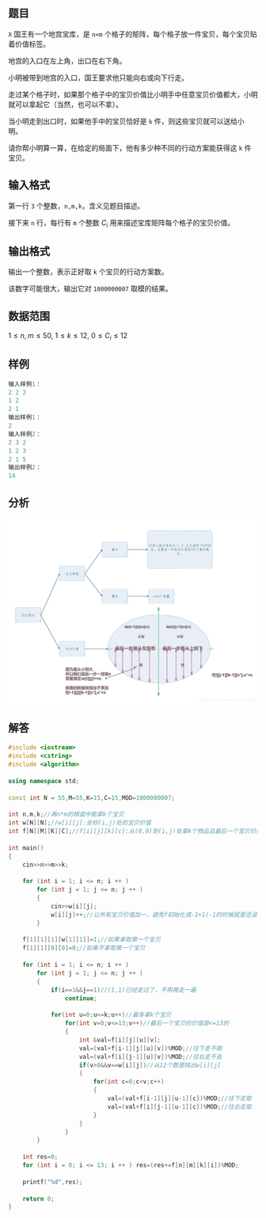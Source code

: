 ## 题目
`X` 国王有一个地宫宝库，是 `n×m` 个格子的矩阵，每个格子放一件宝贝，每个宝贝贴着价值标签。

地宫的入口在左上角，出口在右下角。

小明被带到地宫的入口，国王要求他只能向右或向下行走。

走过某个格子时，如果那个格子中的宝贝价值比小明手中任意宝贝价值都大，小明就可以拿起它（当然，也可以不拿）。

当小明走到出口时，如果他手中的宝贝恰好是 `k` 件，则这些宝贝就可以送给小明。

请你帮小明算一算，在给定的局面下，他有多少种不同的行动方案能获得这 `k` 件宝贝。

## 输入格式
第一行 `3` 个整数，`n,m,k`，含义见题目描述。

接下来 `n` 行，每行有 `m` 个整数 $C_i$ 用来描述宝库矩阵每个格子的宝贝价值。

## 输出格式
输出一个整数，表示正好取 `k` 个宝贝的行动方案数。

该数字可能很大，输出它对 `1000000007` 取模的结果。

## 数据范围
$1≤n,m≤50,$
$1≤k≤12,$
$0≤C_i≤12$

## 样例
```c++
输入样例1：
2 2 2
1 2
2 1
输出样例1：
2
输入样例2：
2 3 2
1 2 3
2 1 5
输出样例2：
14
```

## 分析
![](./../../pics/1212.png)

## 解答
```c++
#include <iostream>
#include <cstring>
#include <algorithm>

using namespace std;

const int N = 55,M=55,K=15,C=15,MOD=1000000007;

int n,m,k;//再n*m的棋盘中能拿k个宝贝
int w[N][N];//w[i][j]:坐标(i,j)处的宝贝价值
int f[N][M][K][C];//f[i][j][k][c]:从(0,0)到(i,j)处拿k个物品且最后一个宝贝价值是c而获得的总宝贝价值的最大值

int main()
{
    cin>>n>>m>>k;
    
    for (int i = 1; i <= n; i ++ )
        for (int j = 1; j <= n; j ++ )
        {
            cin>>w[i][j];
            w[i][j]++;//让所有宝贝价值加一，避免f初始化成-1+1(-1的时候就是还没有从棋盘里拿取宝贝)的时候有重复
        }
        
    f[1][1][1][w[1][1]]=1;//如果拿取第一个宝贝
    f[1][1][0][0]=0;//如果不拿取第一个宝贝
    
    for (int i = 1; i <= n; i ++ )
        for (int j = 1; j <= n; j ++ )
        {
            if(i==1&&j==1)//(1,1)已经走过了，不用再走一遍
                continue;
                
            for(int u=0;u<=k;u++)//最多拿k个宝贝
                for(int v=0;v<=13;v++)//最后一个宝贝的价值是<=13的
                {
                    int &val=f[i][j][u][v];
                    val=(val+f[i-1][j][u][v])%MOD;//往下走不取
                    val=(val+f[i][j-1][u][v])%MOD;//往右走不去
                    if(v>0&&v==w[i][j])//从12个数里挑出w[i][j]
                    {
                        for(int c=0;c<v;c++)
                        {
                            val=(val+f[i-1][j][u-1][c])%MOD;//往下走取
                            val=(val+f[i][j-1][u-1][c])%MOD;//往右走取
                        }
                    }
                }
        }
        
    int res=0;
    for (int i = 0; i <= 13; i ++ ) res=(res+=f[n][m][k][i])%MOD;
    
    printf("%d",res);
    
    return 0;
}
```